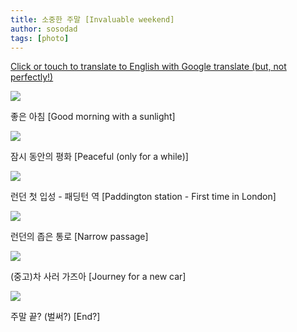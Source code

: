 ```yaml
---
title: 소중한 주말 [Invaluable weekend]
author: sosodad
tags: [photo]
---
```


[Click or touch to translate to English with Google translate (but, not perfectly!)](https://jinseuk56-github-io.translate.goog/posts/0004/?_x_tr_sl=ko&_x_tr_tl=en&_x_tr_hl=ko&_x_tr_pto=wapp)

<div class="grid-container">
  <div class="grid grid--p-1">
    <div class="cell cell--6"><div class="card">
  <div class="card__image">
    <img class="image" src="https://onedrive.live.com/embed?resid=F96DE3EAE83811FB%2183214&authkey=%21AInxfvpo0sPrmas&height=1024"/>
  </div>
  <div class="card__content">
    <div class="card__header">
      <p>좋은 아침 [Good morning with a sunlight]</p>
    </div>
  </div>
</div></div>
    <div class="cell cell--6"><div class="card">
  <div class="card__image">
    <img class="image" src="https://onedrive.live.com/embed?resid=F96DE3EAE83811FB%2183219&authkey=%21ALPAeHZf26RmuTQ&height=1024"/>
  </div>
  <div class="card__content">
    <div class="card__header">
      <p>잠시 동안의 평화 [Peaceful (only for a while)]</p>
    </div>
  </div>
</div></div>
    <div class="cell cell--6"><div class="card">
  <div class="card__image">
    <img class="image" src="https://onedrive.live.com/embed?resid=F96DE3EAE83811FB%2183218&authkey=%21AKZdKBkE08J5T20&height=1024"/>
  </div>
  <div class="card__content">
    <div class="card__header">
      <p>런던 첫 입성 - 패딩턴 역 [Paddington station - First time in London]</p>
    </div>
  </div>
</div></div>
    <div class="cell cell--6"><div class="card">
  <div class="card__image">
    <img class="image" src="https://onedrive.live.com/embed?resid=F96DE3EAE83811FB%2183220&authkey=%21ANPqZ-I52pQ0M_g&height=1024"/>
  </div>
  <div class="card__content">
    <div class="card__header">
      <p>런던의 좁은 통로 [Narrow passage]</p>
    </div>
  </div>
</div></div>
    <div class="cell cell--6"><div class="card">
  <div class="card__image">
    <img class="image" src="https://onedrive.live.com/embed?resid=F96DE3EAE83811FB%2183217&authkey=%21AFUycxGbd1nRHP4&height=1024"/>
  </div>
  <div class="card__content">
    <div class="card__header">
      <p>(중고)차 사러 가즈아 [Journey for a new car]</p>
    </div>
  </div>
</div></div>
    <div class="cell cell--6"><div class="card">
  <div class="card__image">
    <img class="image" src="https://onedrive.live.com/embed?resid=F96DE3EAE83811FB%2183221&authkey=%21AFwyIzFp5Ykgczc&height=1024"/>
  </div>
  <div class="card__content">
    <div class="card__header">
      <p>주말 끝? (벌써?) [End?]</p>
    </div>
  </div>
</div></div>
  </div>
</div>